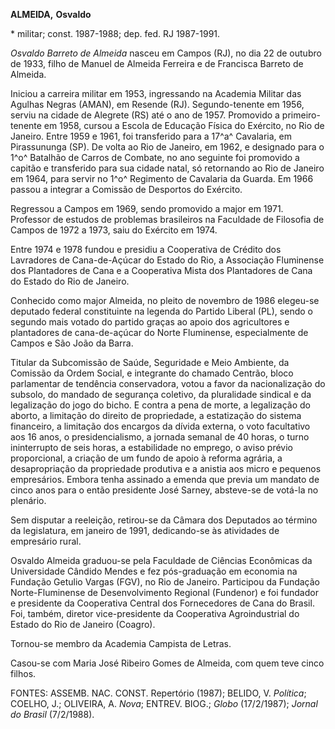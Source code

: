 **ALMEIDA,** **Osvaldo**

\* militar; const. 1987-1988; dep. fed. RJ 1987-1991.

*Osvaldo Barreto de Almeida* nasceu em Campos (RJ), no dia 22 de outubro
de 1933, filho de Manuel de Almeida Ferreira e de Francisca Barreto de
Almeida.

Iniciou a carreira militar em 1953, ingressando na Academia Militar das
Agulhas Negras (AMAN), em Resende (RJ). Segundo-tenente em 1956, serviu
na cidade de Alegrete (RS) até o ano de 1957. Promovido a
primeiro-tenente em 1958, cursou a Escola de Educação Física do
Exército, no Rio de Janeiro. Entre 1959 e 1961, foi transferido para a
17^a^ Cavalaria, em Pirassununga (SP). De volta ao Rio de Janeiro, em
1962, e designado para o 1^o^ Batalhão de Carros de Combate, no ano
seguinte foi promovido a capitão e transferido para sua cidade natal, só
retornando ao Rio de Janeiro em 1964, para servir no 1^o^ Regimento de
Cavalaria da Guarda. Em 1966 passou a integrar a Comissão de Desportos
do Exército.

Regressou a Campos em 1969, sendo promovido a major em 1971. Professor
de estudos de problemas brasileiros na Faculdade de Filosofia de Campos
de 1972 a 1973, saiu do Exército em 1974.

Entre 1974 e 1978 fundou e presidiu a Cooperativa de Crédito dos
Lavradores de Cana-de-Açúcar do Estado do Rio, a Associação Fluminense
dos Plantadores de Cana e a Cooperativa Mista dos Plantadores de Cana do
Estado do Rio de Janeiro.

Conhecido como major Almeida, no pleito de novembro de 1986 elegeu-se
deputado federal constituinte na legenda do Partido Liberal (PL), sendo
o segundo mais votado do partido graças ao apoio dos agricultores e
plantadores de cana-de-açúcar do Norte Fluminense, especialmente de
Campos e São João da Barra.

Titular da Subcomissão de Saúde, Seguridade e Meio Ambiente, da Comissão
da Ordem Social, e integrante do chamado Centrão, bloco parlamentar de
tendência conservadora, votou a favor da nacionalização do subsolo, do
mandado de segurança coletivo, da pluralidade sindical e da legalização
do jogo do bicho. E contra a pena de morte, a legalização do aborto, a
limitação do direito de propriedade, a estatização do sistema
financeiro, a limitação dos encargos da dívida externa, o voto
facultativo aos 16 anos, o presidencialismo, a jornada semanal de 40
horas, o turno ininterrupto de seis horas, a estabilidade no emprego, o
aviso prévio proporcional, a criação de um fundo de apoio à reforma
agrária, a desapropriação da propriedade produtiva e a anistia aos micro
e pequenos empresários. Embora tenha assinado a emenda que previa um
mandato de cinco anos para o então presidente José Sarney, absteve-se de
votá-la no plenário.

Sem disputar a reeleição, retirou-se da Câmara dos Deputados ao término
da legislatura, em janeiro de 1991, dedicando-se às atividades de
empresário rural.

Osvaldo Almeida graduou-se pela Faculdade de Ciências Econômicas da
Universidade Cândido Mendes e fez pós-graduação em economia na Fundação
Getulio Vargas (FGV), no Rio de Janeiro. Participou da Fundação
Norte-Fluminense de Desenvolvimento Regional (Fundenor) e foi fundador e
presidente da Cooperativa Central dos Fornecedores de Cana do Brasil.
Foi, também, diretor vice-presidente da Cooperativa Agroindustrial do
Estado do Rio de Janeiro (Coagro).

Tornou-se membro da Academia Campista de Letras.

Casou-se com Maria José Ribeiro Gomes de Almeida, com quem teve cinco
filhos.

FONTES: ASSEMB. NAC. CONST. Repertório (1987); BELIDO, V. *Política*;
COELHO, J.; OLIVEIRA, A. *Nova*; ENTREV. BIOG.; *Globo* (17/2/1987);
*Jornal do Brasil* (7/2/1988).
